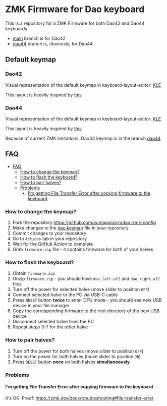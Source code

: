# ZMK Firmware for Dao keyboard

This is a repository for a ZMK Firmware for both Dao42 and Dao44 keyboards.

* [main](https://github.com/yumagulovrn/dao-zmk-config/tree/main) branch is for Dao42
* [dao44](https://github.com/yumagulovrn/dao-zmk-config/tree/dao44) branch is, obviously, for Dao44

## Default keymap

### Dao42

Visual representation of the default keymap in keyboard-layout-editor: [KLE](http://www.keyboard-layout-editor.com/#/gists/67a81f6b83c65abcda5e7f32989a1688)

This layout is heavily inspired by [this](https://github.com/aroum/Watchman-layouts)

### Dao44

Visual representation of the default keymap in keyboard-layout-editor: [KLE](http://www.keyboard-layout-editor.com/#/gists/c6ba0634e5b92366be9f324775394e66)

This layout is heavily inspired by [this](https://github.com/KGOH/Jian-Info)

Because of current ZMK limitations, Dao44 keymap is in the branch [dao44](https://github.com/yumagulovrn/dao-zmk-config/tree/dao44)

## FAQ

- [FAQ](#faq)
  - [How to change the keymap?](#how-to-change-the-keymap)
  - [How to flash the keyboard?](#how-to-flash-the-keyboard)
  - [How to pair halves?](#how-to-pair-halves)
  - [Problems](#problems)
    - [I'm getting File Transfer Error after copying firmware to the keyboard](#im-getting-file-transfer-error-after-copying-firmware-to-the-keyboard)

### How to change the keymap?

1. Fork the repository https://github.com/yumagulovrn/dao-zmk-config
2. Make changes to the [dao.keymap](../config/boards/arm/dao/dao.keymap) file in your repository
3. Commit changes to your repository
4. Go to `Actions` tab in your repository
5. Wait for the GitHub Action to complete
6. Grab `firmware.zip` file - it contains firmware for both of your halves

### How to flash the keyboard?

1. Obtain `firmware.zip`
2. Unzip `firmware.zip` - you should have `dao_left.uf2` and `dao_right.uf2` files
3. Turn off the power for selected halve (move slider to position `OFF`)
4. Connect selected halve to the PC via USB-C cable
5. Press `RESET` button **twice** to enter DFU mode - you should see new USB device in your file manager
6. Copy the corresponding firmware to the root directory of the new USB device
7. Disconnect selected halve from the PC
8. Repeat steps 3-7 for the other halve

### How to pair halves?

1. Turn off the power for both halves (move slider to position `OFF`)
2. Turn on the power for both halves (move slider to position `ON`)
3. Press `RESET` button **once** on both halves **simultaneously**

### Problems

#### I'm getting File Transfer Error after copying firmware to the keyboard

It's OK. Proof: https://zmk.dev/docs/troubleshooting#file-transfer-error
